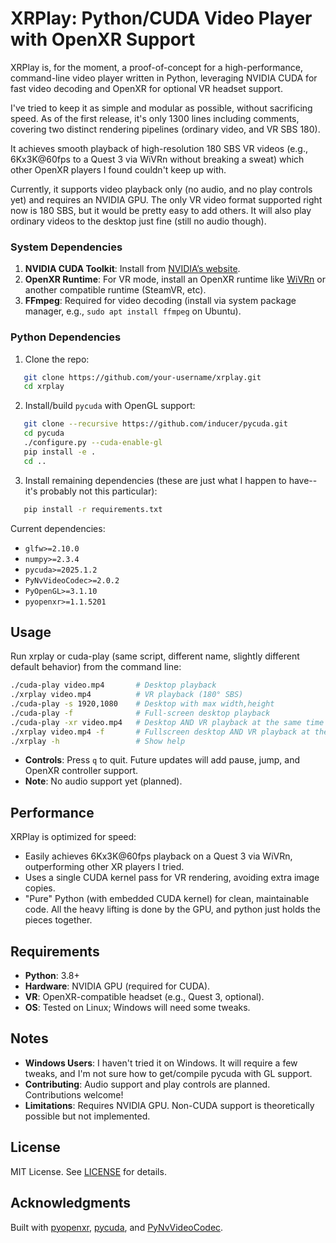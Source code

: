# XRPlay: Python/CUDA Video Player with OpenXR Support

XRPlay is, for the moment, a proof-of-concept for a high-performance, command-line video player written in Python, leveraging NVIDIA CUDA for fast video decoding and OpenXR for optional VR headset support.

I've tried to keep it as simple and modular as possible, without sacrificing speed.  As of the first release, it's only 1300 lines including comments, covering two distinct rendering pipelines (ordinary video, and VR SBS 180).

It achieves smooth playback of high-resolution 180 SBS VR videos (e.g., 6Kx3K@60fps to a Quest 3 via WiVRn without breaking a sweat) which other OpenXR players I found couldn't keep up with.

Currently, it supports video playback only (no audio, and no play controls yet) and requires an NVIDIA GPU.
The only VR video format supported right now is 180 SBS, but it would be pretty easy to add others.  It
will also play ordinary videos to the desktop just fine (still no audio though).

### System Dependencies
1. **NVIDIA CUDA Toolkit**: Install from [NVIDIA’s website](https://developer.nvidia.com/cuda-downloads).
2. **OpenXR Runtime**: For VR mode, install an OpenXR runtime like [WiVRn](https://github.com/WiVRn/WiVRn) or another compatible runtime (SteamVR, etc).
3. **FFmpeg**: Required for video decoding (install via system package manager, e.g., `sudo apt install ffmpeg` on Ubuntu).

### Python Dependencies
1. Clone the repo:
```bash
   git clone https://github.com/your-username/xrplay.git
   cd xrplay
```
2. Install/build `pycuda` with OpenGL support:
```bash
   git clone --recursive https://github.com/inducer/pycuda.git
   cd pycuda
   ./configure.py --cuda-enable-gl
   pip install -e .
   cd ..
```
3. Install remaining dependencies (these are just what I happen to have--it's probably not this particular):
```bash
   pip install -r requirements.txt
```
   Current dependencies:
   - `glfw>=2.10.0`
   - `numpy>=2.3.4`
   - `pycuda>=2025.1.2`
   - `PyNvVideoCodec>=2.0.2`
   - `PyOpenGL>=3.1.10`
   - `pyopenxr>=1.1.5201`

## Usage
Run xrplay or cuda-play (same script, different name, slightly different default behavior) from the command line:
```bash
./cuda-play video.mp4       # Desktop playback
./xrplay video.mp4          # VR playback (180° SBS)
./cuda-play -s 1920,1080    # Desktop with max width,height
./cuda-play -f              # Full-screen desktop playback
./cuda-play -xr video.mp4   # Desktop AND VR playback at the same time
./xrplay video.mp4 -f       # Fullscreen desktop AND VR playback at the same time
./xrplay -h                 # Show help
```

- **Controls**: Press `q` to quit. Future updates will add pause, jump, and OpenXR controller support.
- **Note**: No audio support yet (planned).

## Performance
XRPlay is optimized for speed:
- Easily achieves 6Kx3K@60fps playback on a Quest 3 via WiVRn, outperforming other XR players I tried.
- Uses a single CUDA kernel pass for VR rendering, avoiding extra image copies.
- "Pure" Python (with embedded CUDA kernel) for clean, maintainable code.  All the heavy lifting is done by the GPU, and python just holds the pieces together.

## Requirements
- **Python**: 3.8+
- **Hardware**: NVIDIA GPU (required for CUDA).
- **VR**: OpenXR-compatible headset (e.g., Quest 3, optional).
- **OS**: Tested on Linux; Windows will need some tweaks.

## Notes
- **Windows Users**: I haven't tried it on Windows.  It will require a few tweaks, and I'm not sure how to get/compile pycuda with GL support.
- **Contributing**: Audio support and play controls are planned. Contributions welcome!
- **Limitations**: Requires NVIDIA GPU. Non-CUDA support is theoretically possible but not implemented.

## License
MIT License. See [LICENSE](LICENSE) for details.

## Acknowledgments
Built with [pyopenxr](https://github.com/cmbruns/pyopenxr), [pycuda](https://github.com/inducer/pycuda), and [PyNvVideoCodec](https://github.com/NVIDIA/PyNvVideoCodec).

